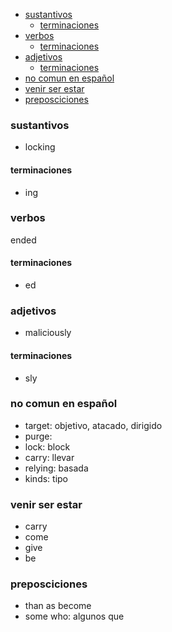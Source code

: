- [sustantivos](#sustantivos)
  - [terminaciones](#terminaciones)
- [verbos](#verbos)
  - [terminaciones](#terminaciones-1)
- [adjetivos](#adjetivos)
  - [terminaciones](#terminaciones-2)
- [no comun en español](#no-comun-en-espa%C3%B1ol)
- [venir ser estar](#venir-ser-estar)
- [preposciciones](#preposciciones)

### sustantivos
- locking
#### terminaciones
- ing

### verbos
ended
#### terminaciones
- ed

### adjetivos
- maliciously
  
#### terminaciones
- sly

### no comun en español
- target: objetivo, atacado, dirigido
- purge:
- lock: block
- carry: llevar
- relying: basada
- kinds: tipo

### venir ser estar
- carry
- come
- give
- be

### preposciciones
- than as become
- some who: algunos que